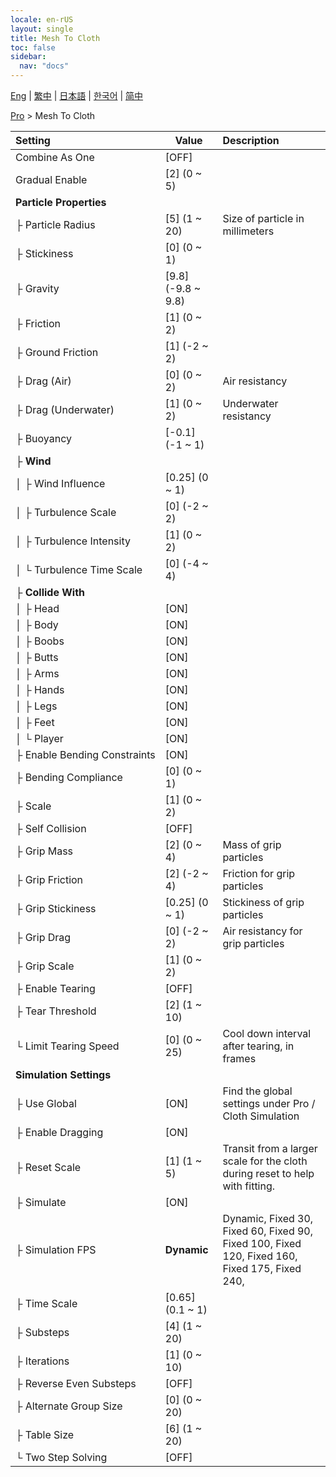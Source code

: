 ```yaml
---
locale: en-rUS
layout: single
title: Mesh To Cloth
toc: false
sidebar:
  nav: "docs"
---
```

[Eng](/dancexr/menu/2025.4/actor/mesh_to_cloth) | [繁中](/tw/dancexr/menu/2025.4/actor/mesh_to_cloth) | [日本語](/jp/dancexr/menu/2025.4/actor/mesh_to_cloth) | [한국어](/kr/dancexr/menu/2025.4/actor/mesh_to_cloth) | [简中](/zh/dancexr/menu/2025.4/actor/mesh_to_cloth)

[Pro](../menu#Pro) > Mesh To Cloth



| Setting | Value | Description |
| :--- | --- | :--- |
|<nobr>Combine As One</nobr>| [OFF] | 
|<nobr>Gradual Enable</nobr>| [2] (0 ~ 5) | 
|<nobr>**Particle Properties**</nobr>| | 
|<nobr>├&nbsp;Particle Radius</nobr>| [5] (1 ~ 20) | Size of particle in millimeters
|<nobr>├&nbsp;Stickiness</nobr>| [0] (0 ~ 1) | 
|<nobr>├&nbsp;Gravity</nobr>| [9.8] (-9.8 ~ 9.8) | 
|<nobr>├&nbsp;Friction</nobr>| [1] (0 ~ 2) | 
|<nobr>├&nbsp;Ground Friction</nobr>| [1] (-2 ~ 2) | 
|<nobr>├&nbsp;Drag (Air)</nobr>| [0] (0 ~ 2) | Air resistancy
|<nobr>├&nbsp;Drag (Underwater)</nobr>| [1] (0 ~ 2) | Underwater resistancy
|<nobr>├&nbsp;Buoyancy</nobr>| [-0.1] (-1 ~ 1) | 
|<nobr>├&nbsp;**Wind**</nobr>| | 
|<nobr>│&nbsp;├&nbsp;Wind Influence</nobr>| [0.25] (0 ~ 1) | 
|<nobr>│&nbsp;├&nbsp;Turbulence Scale</nobr>| [0] (-2 ~ 2) | 
|<nobr>│&nbsp;├&nbsp;Turbulence Intensity</nobr>| [1] (0 ~ 2) | 
|<nobr>│&nbsp;└&nbsp;Turbulence Time Scale</nobr>| [0] (-4 ~ 4) | 
|<nobr>├&nbsp;**Collide With**</nobr>| | 
|<nobr>│&nbsp;├&nbsp;Head</nobr>| [ON] | 
|<nobr>│&nbsp;├&nbsp;Body</nobr>| [ON] | 
|<nobr>│&nbsp;├&nbsp;Boobs</nobr>| [ON] | 
|<nobr>│&nbsp;├&nbsp;Butts</nobr>| [ON] | 
|<nobr>│&nbsp;├&nbsp;Arms</nobr>| [ON] | 
|<nobr>│&nbsp;├&nbsp;Hands</nobr>| [ON] | 
|<nobr>│&nbsp;├&nbsp;Legs</nobr>| [ON] | 
|<nobr>│&nbsp;├&nbsp;Feet</nobr>| [ON] | 
|<nobr>│&nbsp;└&nbsp;Player</nobr>| [ON] | 
|<nobr>├&nbsp;Enable Bending Constraints</nobr>| [ON] | 
|<nobr>├&nbsp;Bending Compliance</nobr>| [0] (0 ~ 1) | 
|<nobr>├&nbsp;Scale</nobr>| [1] (0 ~ 2) | 
|<nobr>├&nbsp;Self Collision</nobr>| [OFF] | 
|<nobr>├&nbsp;Grip Mass</nobr>| [2] (0 ~ 4) | Mass of grip particles
|<nobr>├&nbsp;Grip Friction</nobr>| [2] (-2 ~ 4) | Friction for grip particles
|<nobr>├&nbsp;Grip Stickiness</nobr>| [0.25] (0 ~ 1) | Stickiness of grip particles
|<nobr>├&nbsp;Grip Drag</nobr>| [0] (-2 ~ 2) | Air resistancy for grip particles
|<nobr>├&nbsp;Grip Scale</nobr>| [1] (0 ~ 2) | 
|<nobr>├&nbsp;Enable Tearing</nobr>| [OFF] | 
|<nobr>├&nbsp;Tear Threshold</nobr>| [2] (1 ~ 10) | 
|<nobr>└&nbsp;Limit Tearing Speed</nobr>| [0] (0 ~ 25) | Cool down interval after tearing, in frames
|<nobr>**Simulation Settings**</nobr>| | 
|<nobr>├&nbsp;Use Global</nobr>| [ON] | Find the global settings under Pro / Cloth Simulation
|<nobr>├&nbsp;Enable Dragging</nobr>| [ON] | 
|<nobr>├&nbsp;Reset Scale</nobr>| [1] (1 ~ 5) | Transit from a larger scale for the cloth during reset to help with fitting.
|<nobr>├&nbsp;Simulate</nobr>| [ON] | 
|<nobr>├&nbsp;Simulation FPS</nobr>| **Dynamic** | Dynamic, Fixed 30, Fixed 60, Fixed 90, Fixed 100, Fixed 120, Fixed 160, Fixed 175, Fixed 240,  |
|<nobr>├&nbsp;Time Scale</nobr>| [0.65] (0.1 ~ 1) | 
|<nobr>├&nbsp;Substeps</nobr>| [4] (1 ~ 20) | 
|<nobr>├&nbsp;Iterations</nobr>| [1] (0 ~ 10) | 
|<nobr>├&nbsp;Reverse Even Substeps</nobr>| [OFF] | 
|<nobr>├&nbsp;Alternate Group Size</nobr>| [0] (0 ~ 20) | 
|<nobr>├&nbsp;Table Size</nobr>| [6] (1 ~ 20) | 
|<nobr>└&nbsp;Two Step Solving</nobr>| [OFF] | 
